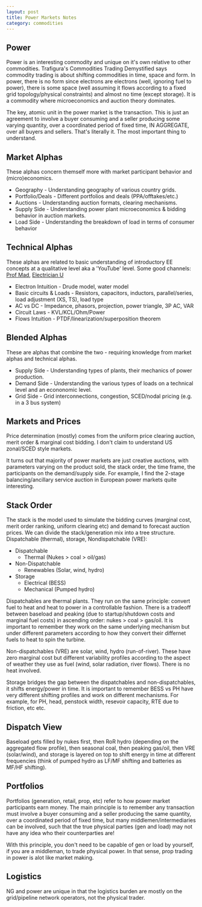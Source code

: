 ```yaml
---
layout: post
title: Power Markets Notes
category: commodities
---
```


## Power

Power is an interesting commodity and unique on it's own relative to other commodities. Trafigura's Commodities Trading Demystified says commodity trading is about shifting commodities in time, space and form. In power, there is no form since electrons are electrons (well, ignoring fuel to power), there is some space (well assuming it flows according to a fixed grid topology/physical constraints) and almost no time (except storage). It is a commodity where microeconomics and auction theory dominates. 

The key, atomic unit in the power market is the transaction. This is just an agreement to involve a buyer consuming and a seller producing some varying quantity, over a coordinated period of fixed time, IN AGGREGATE, over all buyers and sellers. That's literally it. The most important thing to understand.


## Market Alphas

These alphas concern themself more with market participant behavior and (micro)economics. 

* Geography - Understanding geography of various country grids.
* Portfolio/Deals - Different portfolios and deals (PPA/offtakes/etc.) 
* Auctions - Understanding auction formats, clearing mechanisms.
* Supply Side - Understanding power plant microeconomics & bidding behavior in auction markets.
* Load Side  - Understanding the breakdown of load in terms of consumer behavior

## Technical Alphas

These alphas are related to basic understanding of introductory EE concepts at a qualitative level aka a 'YouTube' level. Some good channels: [Prof Mad](https://www.youtube.com/@Profmad), [Electrician U](https://www.youtube.com/watch?v=GCiVNAwErnQ)

* Electron Intuition - Drude model, water model
* Basic circuits & Loads - Resistors, capacitors, inductors, parallel/series, load adjustment (XS, TS), load type
* AC vs DC - Impedance, phasors, projection, power triangle, 3P AC, VAR
* Circuit Laws - KVL/KCL/Ohm/Power
* Flows Intuition - PTDF/linearization/superposition theorem

## Blended Alphas

These are alphas that combine the two - requiring knowledge from market alphas and technical alphas.

* Supply Side - Understanding types of plants, their mechanics of power production.
* Demand Side - Understanding the various types of loads on a technical level and an econonomic level.
* Grid Side - Grid interconnections, congestion, SCED/nodal pricing (e.g. in a 3 bus system)

## Markets and Prices

Price determination (mostly) comes from the uniform price clearing auction, merit order & marginal cost bidding. I don't claim to understand US zonal/SCED style markets.

It turns out that majority of power markets are just creative auctions, with parameters varying on the product sold, the stack order, the time frame, the participants on the demand/supply side. For example, I find the 2-stage balancing/ancillary service auction in European power markets quite interesting.

## Stack Order

The stack is the model used to simulate the bidding curves (marginal cost, merit order ranking, uniform clearing etc) and demand to forecast auction prices. We can divide the stack/generation mix into a tree structure. Dispatchable (thermal), storage, Nondispatchable (VRE):

* Dispatchable 
  * Thermal (Nukes > coal > oil/gas)
* Non-Dispatchable
  * Renewables (Solar, wind, hydro)
* Storage
  * Electrical (BESS)
  * Mechanical (Pumped hydro)

Dispatchables are thermal plants. They run on the same principle: convert fuel to heat and heat to power in a controllable fashion. There is a tradeoff between baseload and peaking (due to startup/shutdown costs and marginal fuel costs) in ascending order: nukes > coal > gas/oil. It is important to remember they work on the same underlying mechanism but under different parameters according to how they convert their differnet fuels to heat to spin the turbine.

Non-dispatchables (VRE) are solar, wind, hydro (run-of-river). These have zero marginal cost but different variability profiles according to the aspect of weather they use as fuel (wind, solar radiation, river flows). There is no heat involved.

Storage bridges the gap between the dispatchables and non-dispatchables, it shifts energy/power in time. It is important to remember BESS vs PH have very different shifting profiles and work on different mechanisms. For example, for PH, head, penstock width, resevoir capacity, RTE due to friction, etc etc.

## Dispatch View

Baseload gets filled by nukes first, then RoR hydro (depending on the aggregated flow profile), then seasonal coal, then peaking gas/oil, then VRE (solar/wind), and storage is layered on top to shift energy in time at different frequencies (think of pumped hydro as LF/MF shifting and batteries as MF/HF shifting).

## Portfolios

Portfolios (generation, retail, prop, etc) refer to how power market participants earn money. The main principle is to remember any transaction must involve a buyer consuming and a seller producing the same quantity, over a coordinated period of fixed time, but many middlemen/intermediaries can be involved, such that the true physical parties (gen and load) may not have any idea who their counterparties are!

With this principle, you don't need to be capable of gen or load by yourself, if you are a middleman, to trade physical power. In that sense, prop trading in power is alot like market making.

## Logistics

NG and power are unique in that the logistics burden are mostly on the grid/pipeline network operators, not the physical trader.
